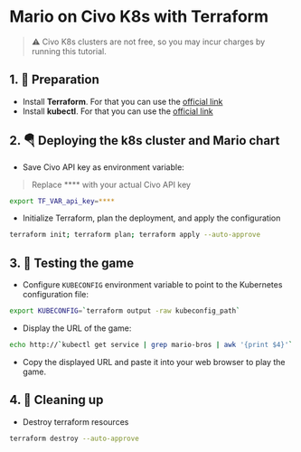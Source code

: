 # Mario on Civo K8s with Terraform
> :warning: Civo K8s clusters are not free, so you may incur charges by running this tutorial.

## 1. 📝 Preparation
- Install **Terraform**. For that you can use the [official link](https://developer.hashicorp.com/terraform/install)
- Install **kubectl**. For that you can use the [official link](https://kubernetes.io/docs/tasks/tools/)

## 2. 🪂 Deploying the k8s cluster and Mario chart
- Save Civo API key as environment variable:
> Replace **** with your actual Civo API key
```sh
export TF_VAR_api_key=****
```
- Initialize Terraform, plan the deployment, and apply the configuration
```sh
terraform init; terraform plan; terraform apply --auto-approve
```

## 3. 🧪 Testing the game
- Configure `KUBECONFIG` environment variable to point to the Kubernetes configuration file:
```sh
export KUBECONFIG=`terraform output -raw kubeconfig_path`
```
- Display the URL of the game:
```sh
echo http://`kubectl get service | grep mario-bros | awk '{print $4}'`:80
```
- Copy the displayed URL and paste it into your web browser to play the game.

## 4. 🚿 Cleaning up
- Destroy terraform resources
```sh
terraform destroy --auto-approve
```
